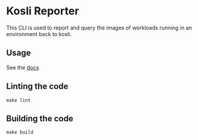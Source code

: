 # Kosli Reporter

This CLI is used to report and query the images of workloads running in an environment back to kosli.

## Usage 

See the [docs](https://docs.kosli.com/client_reference/)

## Linting the code

`make lint`


## Building the code

`make build`

